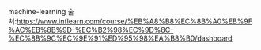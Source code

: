 machine-learning
출처:https://www.inflearn.com/course/%EB%A8%B8%EC%8B%A0%EB%9F%AC%EB%8B%9D-%EC%B2%98%EC%9D%8C-%EC%8B%9C%EC%9E%91%ED%95%98%EA%B8%B0/dashboard
